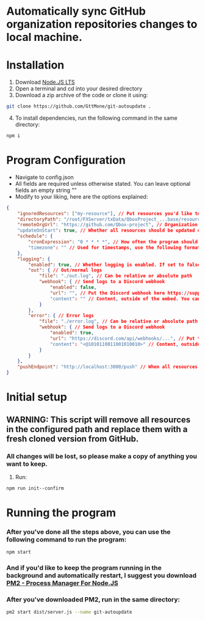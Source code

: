 # Automatically sync GitHub organization repositories changes to local machine.

# Installation
1. Download [Node.JS LTS](https://nodejs.org/)
2. Open a terminal and cd into your desired directory
3. Download a zip archive of the code or clone it using:
```bash
git clone https://github.com/GttMone/git-autoupdate .
```
4. To install dependencies, run the following command in the same directory:
```bash
npm i
```

# Program Configuration
- Navigate to config.json
- All fields are required unless otherwise stated. You can leave optional fields an empty string ""
- Modify to your liking, here are the options explained:
```json
{
    "ignoredResources": ["my-resource"], // Put resources you'd like to be ignored.
    "directoryPath": "/root/FXServer/txData/QboxProject_...base/resources/[qbx]", // Put the parent directory of all the resources that shall be auto updated.
    "remoteOrgUrl": "https://github.com/Qbox-project", // Organization URL on GitHub, that all resource repos will be linked to. NOTE: DO NOT LEAVE A "/" AT THE END!
    "updateOnStart": true, // Whether all resources should be updated on program start/restart. (Recommended)
    "schedule": {
        "cronExpression": "0 * * * *", // How often the program should check for updates in the format of a CRON expression. (Default: every whole hour)
        "timezone": "" // Used for timestamps, use the following format: https://www.iana.org/time-zones
    },
    "logging": {
        "enabled": true, // Whether logging is enabled. If set to false, everything below is ignored.
        "out": { // Out/normal logs
            "file": "./out.log", // Can be relative or absolute path
            "webhook": { // Send logs to a Discord webhook
                "enabled": false,
                "url": "", // Put the Discord webhook here https://support.discord.com/hc/en-us/articles/228383668-Intro-to-Webhooks
                "content": "" // Content, outside of the embed. You can make it ping a user/role using: <@ROLE-OR-USER-ID> or @everyone (optional)
            }
        },
        "error": { // Error logs
            "file": "./error.log", // Can be relative or absolute path
            "webhook": { // Send logs to a Discord webhook
                "enabled": true,
                "url": "https://discord.com/api/webhooks/...", // Put the Discord webhook here https://support.discord.com/hc/en-us/articles/228383668-Intro-to-Webhooks
                "content": "<@1010110011001010010>" // Content, outside of the embed. You can make it ping a user/role using: <@ROLE-OR-USER-ID> or @everyone (optional)
            }
        }
    },
    "pushEndpoint": "http://localhost:3000/push" // When all resources are updated, sends a POST request to this endpoint with no body. (optional)
}
```

# Initial setup
## WARNING: This script will remove all resources in the configured path and replace them with a fresh cloned version from GitHub.
### All changes will be lost, so please make a copy of anything you want to keep.

1. Run:
```bash
npm run init--confirm
```


# Running the program
### After you've done all the steps above, you can use the following command to run the program:
```bash
npm start
```
### And if you'd like to keep the program running in the background and automatically restart, I suggest you download [PM2 - Process Manager For Node.JS](https://pm2.keymetrics.io/)
### After you've downloaded PM2, run in the same directory:
```bash
pm2 start dist/server.js --name git-autoupdate
```
